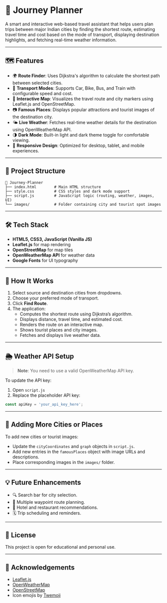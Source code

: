 
# 🚀 Journey Planner

A smart and interactive web-based travel assistant that helps users plan trips between major Indian cities by finding the shortest route, estimating travel time and cost based on the mode of transport, displaying destination highlights, and fetching real-time weather information.

---

## 🗺️ Features

- 🌍 **Route Finder**: Uses Dijkstra's algorithm to calculate the shortest path between selected cities.
- 🚌 **Transport Modes**: Supports Car, Bike, Bus, and Train with configurable speed and cost.
- 📍 **Interactive Map**: Visualizes the travel route and city markers using Leaflet.js and OpenStreetMap.
- 📷 **Famous Places**: Displays popular attractions and tourist images of the destination city.
- 🌤️ **Live Weather**: Fetches real-time weather details for the destination using OpenWeatherMap API.
- 🌗 **Dark Mode**: Built-in light and dark theme toggle for comfortable viewing.
- 📱 **Responsive Design**: Optimized for desktop, tablet, and mobile experiences.

---

## 📂 Project Structure

```
📁 Journey-Planner
├── index.html        # Main HTML structure
├── style.css         # CSS styles and dark mode support
├── script.js         # JavaScript logic (routing, weather, images, UI)
└── images/           # Folder containing city and tourist spot images
```

---

## 🛠️ Tech Stack

- **HTML5, CSS3, JavaScript (Vanilla JS)**
- **Leaflet.js** for map rendering
- **OpenStreetMap** for map tiles
- **OpenWeatherMap API** for weather data
- **Google Fonts** for UI typography

---

## 🚧 How It Works

1. Select source and destination cities from dropdowns.
2. Choose your preferred mode of transport.
3. Click **Find Route**.
4. The application:
   - Computes the shortest route using Dijkstra’s algorithm.
   - Displays distance, travel time, and estimated cost.
   - Renders the route on an interactive map.
   - Shows tourist places and city images.
   - Fetches and displays live weather data.

---

## 🌦️ Weather API Setup

> **Note**: You need to use a valid OpenWeatherMap API key.

To update the API key:

1. Open `script.js`
2. Replace the placeholder API key:
```js
const apiKey = 'your_api_key_here';
```

---

## 📸 Adding More Cities or Places

To add new cities or tourist images:

- Update the `cityCoordinates` and `graph` objects in `script.js`.
- Add new entries in the `famousPlaces` object with image URLs and descriptions.
- Place corresponding images in the `images/` folder.

---

## 💡 Future Enhancements

- 🔍 Search bar for city selection.
- 🧭 Multiple waypoint route planning.
- 🏨 Hotel and restaurant recommendations.
- 🗓️ Trip scheduling and reminders.

---

## 📃 License

This project is open for educational and personal use.

---

## 🙌 Acknowledgements

- [Leaflet.js](https://leafletjs.com/)
- [OpenWeatherMap](https://openweathermap.org/)
- [OpenStreetMap](https://www.openstreetmap.org/)
- Icon emojis by [Twemoji](https://twemoji.twitter.com/)
